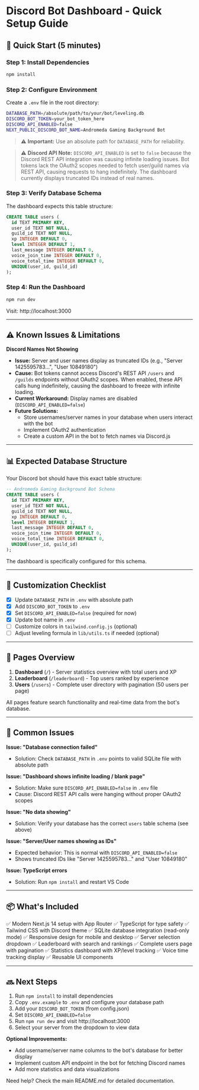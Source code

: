 # Discord Bot Dashboard - Quick Setup Guide

## 🚀 Quick Start (5 minutes)

### Step 1: Install Dependencies

```bash
npm install
```

### Step 2: Configure Environment

Create a `.env` file in the root directory:

```bash
DATABASE_PATH=/absolute/path/to/your/bot/leveling.db
DISCORD_BOT_TOKEN=your_bot_token_here
DISCORD_API_ENABLED=false
NEXT_PUBLIC_DISCORD_BOT_NAME=Andromeda Gaming Background Bot
```

> ⚠️ **Important:** Use an absolute path for `DATABASE_PATH` for reliability.

> ⚠️ **Discord API Note:** `DISCORD_API_ENABLED` is set to `false` because the Discord REST API integration was causing infinite loading issues. Bot tokens lack the OAuth2 scopes needed to fetch user/guild names via REST API, causing requests to hang indefinitely. The dashboard currently displays truncated IDs instead of real names.

### Step 3: Verify Database Schema

The dashboard expects this table structure:

```sql
CREATE TABLE users (
  id TEXT PRIMARY KEY,
  user_id TEXT NOT NULL,
  guild_id TEXT NOT NULL,
  xp INTEGER DEFAULT 0,
  level INTEGER DEFAULT 1,
  last_message INTEGER DEFAULT 0,
  voice_join_time INTEGER DEFAULT 0,
  voice_total_time INTEGER DEFAULT 0,
  UNIQUE(user_id, guild_id)
);
```

### Step 4: Run the Dashboard

```bash
npm run dev
```

Visit: http://localhost:3000

---

## ⚠️ Known Issues & Limitations

**Discord Names Not Showing**

- **Issue:** Server and user names display as truncated IDs (e.g., "Server 1425595783...", "User 10849180")
- **Cause:** Bot tokens cannot access Discord's REST API `/users` and `/guilds` endpoints without OAuth2 scopes. When enabled, these API calls hung indefinitely, causing the dashboard to freeze with infinite loading.
- **Current Workaround:** Display names are disabled (`DISCORD_API_ENABLED=false`)
- **Future Solutions:**
  - Store usernames/server names in your database when users interact with the bot
  - Implement OAuth2 authentication
  - Create a custom API in the bot to fetch names via Discord.js

---

## 📊 Expected Database Structure

Your Discord bot should have this exact table structure:

```sql
-- Andromeda Gaming Background Bot Schema
CREATE TABLE users (
  id TEXT PRIMARY KEY,
  user_id TEXT NOT NULL,
  guild_id TEXT NOT NULL,
  xp INTEGER DEFAULT 0,
  level INTEGER DEFAULT 1,
  last_message INTEGER DEFAULT 0,
  voice_join_time INTEGER DEFAULT 0,
  voice_total_time INTEGER DEFAULT 0,
  UNIQUE(user_id, guild_id)
);
```

The dashboard is specifically configured for this schema.

---

## 🔧 Customization Checklist

- [x] Update `DATABASE_PATH` in `.env` with absolute path
- [x] Add `DISCORD_BOT_TOKEN` to `.env`
- [x] Set `DISCORD_API_ENABLED=false` (required for now)
- [x] Update bot name in `.env`
- [ ] Customize colors in `tailwind.config.js` (optional)
- [ ] Adjust leveling formula in `lib/utils.ts` if needed (optional)

---

## 🎨 Pages Overview

1. **Dashboard** (`/`) - Server statistics overview with total users and XP
2. **Leaderboard** (`/leaderboard`) - Top users ranked by experience
3. **Users** (`/users`) - Complete user directory with pagination (50 users per page)

All pages feature search functionality and real-time data from the bot's database.

---

## 🐛 Common Issues

**Issue: "Database connection failed"**

- Solution: Check `DATABASE_PATH` in `.env` points to valid SQLite file with absolute path

**Issue: "Dashboard shows infinite loading / blank page"**

- Solution: Make sure `DISCORD_API_ENABLED=false` in `.env` file
- Cause: Discord REST API calls were hanging without proper OAuth2 scopes

**Issue: "No data showing"**

- Solution: Verify your database has the correct `users` table schema (see above)

**Issue: "Server/User names showing as IDs"**

- Expected behavior: This is normal with `DISCORD_API_ENABLED=false`
- Shows truncated IDs like "Server 1425595783..." and "User 10849180"

**Issue: TypeScript errors**

- Solution: Run `npm install` and restart VS Code

---

## 📦 What's Included

✅ Modern Next.js 14 setup with App Router
✅ TypeScript for type safety
✅ Tailwind CSS with Discord theme
✅ SQLite database integration (read-only mode)
✅ Responsive design for mobile and desktop
✅ Server selection dropdown
✅ Leaderboard with search and rankings
✅ Complete users page with pagination
✅ Statistics dashboard with XP/level tracking
✅ Voice time tracking display
✅ Reusable UI components

---

## 🔜 Next Steps

1. Run `npm install` to install dependencies
2. Copy `.env.example` to `.env` and configure your database path
3. Add your `DISCORD_BOT_TOKEN` (from config.json)
4. Set `DISCORD_API_ENABLED=false`
5. Run `npm run dev` and visit http://localhost:3000
6. Select your server from the dropdown to view data

**Optional Improvements:**

- Add username/server name columns to the bot's database for better display
- Implement custom API endpoint in the bot for fetching Discord names
- Add more statistics and data visualizations

Need help? Check the main README.md for detailed documentation.
